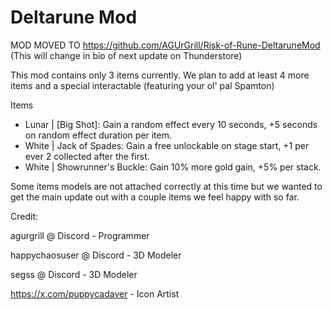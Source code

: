 # Deltarune Mod


MOD MOVED TO https://github.com/AGUrGrill/Risk-of-Rune-DeltaruneMod
(This will change in bio of next update on Thunderstore)


This mod contains only 3 items currently.
We plan to add at least 4 more items and a special interactable (featuring your ol' pal Spamton)

Items
- Lunar | [Big Shot]: Gain a random effect every 10 seconds, +5 seconds on random effect duration per item.
- White | Jack of Spades: Gain a free unlockable on stage start, +1 per ever 2 collected after the first.
- White | Showrunner's Buckle: Gain 10% more gold gain, +5% per stack.

Some items models are not attached correctly at this time but we wanted to get the main update out with a couple items we feel happy with so far.

Credit:

agurgrill @ Discord - Programmer

happychaosuser @ Discord - 3D Modeler

segss @ Discord - 3D Modeler

https://x.com/puppycadaver - Icon Artist
